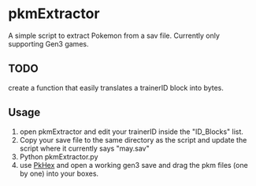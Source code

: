 # pkmExtractor
A simple script to extract Pokemon from a sav file. Currently only supporting Gen3 games. 

## TODO 
create a function that easily translates a trainerID block into bytes. 

## Usage
1. open pkmExtractor and edit your trainerID inside the "ID_Blocks" list.
2. Copy your save file to the same directory as the script and update the script where it currently says "may.sav" 
3. Python pkmExtractor.py
4. use [PkHex](https://projectpokemon.org/home/files/file/1-pkhex/) and open a working gen3 save and drag the pkm files (one by one) into your boxes. 
